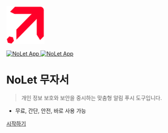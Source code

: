 <img src="_media/logo.png" alt="logo"  height="100">


[<img src="https://is1-ssl.mzstatic.com/image/thumb/Purple221/v4/fc/78/a0/fc78a0ee-dc6b-00d9-85be-e74c24b2bcb5/AppIcon-85-220-0-4-2x.png/512x0w.webp" alt="NoLet App" height="45"> ](https://testflight.apple.com/join/PMPaM6BR)
[<img src="https://developer.apple.com/assets/elements/badges/download-on-the-app-store.svg" alt="NoLet App" height="40">](https://apps.apple.com/app/id6615073345) 



#  NoLet 무자서   


> 개인 정보 보호와 보안을 중시하는 맞춤형 알림 푸시 도구입니다.

- 무료, 간단, 안전, 바로 사용 가능


[시작하기](#NoLetApp)

